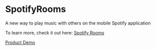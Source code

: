 # SpotifyRooms
A new way to play music with others on the mobile Spotify application

To learn more, check it out here:
[Spotify Rooms](https://www.matthewkwong.com/spotify-rooms/)

[Product Demo](https://projects.invisionapp.com/share/HSSRA1LG4TY)
